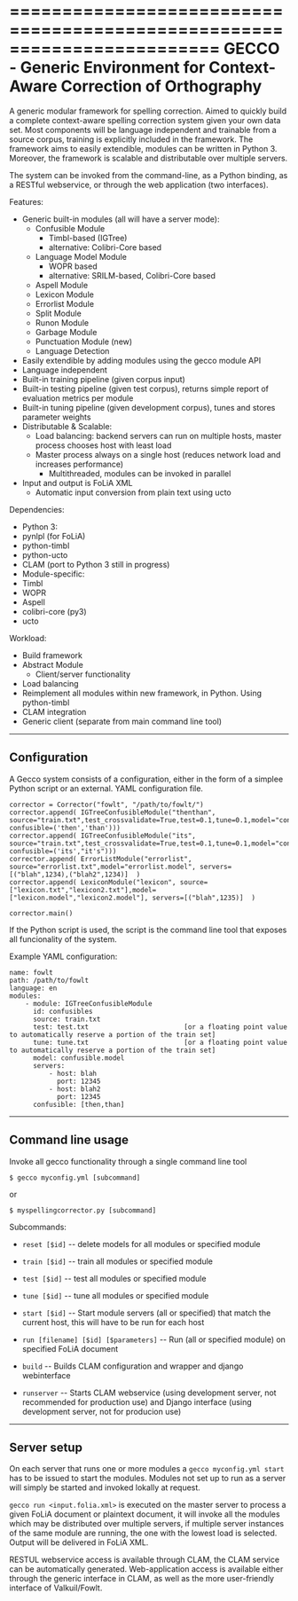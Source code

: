 ========================================================================
GECCO - Generic Environment for Context-Aware Correction of Orthography
=======================================================================

A generic modular framework for spelling correction. Aimed to quickly build a
complete context-aware spelling correction system given your own data set.
Most components will be language independent and trainable from a source
corpus, training is explicitly included in the framework. The framework aims
to easily extendible, modules can be written in Python 3. Moreover, the framework
is scalable and distributable over multiple servers. 

The system can be invoked from the command-line, as a Python binding, as a RESTful webservice, or
through the web application (two interfaces).


Features:
 - Generic built-in modules (all will have a server mode):
    - Confusible Module
        - Timbl-based (IGTree)
        - alternative: Colibri-Core based
    - Language Model Module
        - WOPR based
        - alternative: SRILM-based, Colibri-Core based
    - Aspell Module
    - Lexicon Module
    - Errorlist Module
    - Split Module
    - Runon Module
    - Garbage Module
    - Punctuation Module (new)
    - Language Detection
 - Easily extendible by adding modules using the gecco module API
 - Language independent
 - Built-in training pipeline (given corpus input)
 - Built-in testing pipeline (given test corpus), returns simple report of
   evaluation metrics per module
 - Built-in tuning pipeline (given development corpus), tunes and stores parameter
   weights
 - Distributable & Scalable:
    - Load balancing: backend servers can run on multiple hosts, master process chooses host
        with least load
    - Master process always on a single host (reduces network load and increases performance)
        - Multithreaded, modules can be invoked in parallel
 - Input and output is FoLiA XML
     - Automatic input conversion from plain text using ucto
   
Dependencies:
 - Python 3:
  - pynlpl (for FoLiA)
  - python-timbl
  - python-ucto
  - CLAM (port to Python 3 still in progress)
 - Module-specific:
  - Timbl
  - WOPR
  - Aspell
  - colibri-core (py3)
 - ucto

Workload:
 - Build framework
 - Abstract Module
   - Client/server functionality
 - Load balancing
 - Reimplement all modules within new framework, in Python. Using python-timbl
 - CLAM integration
 - Generic client (separate from main command line tool)


----------------
 Configuration
----------------

A Gecco system consists of a configuration, either in the form of a simplee Python
script or an external. YAML configuration file.

	corrector = Corrector("fowlt", "/path/to/fowlt/")
	corrector.append( IGTreeConfusibleModule("thenthan", source="train.txt",test_crossvalidate=True,test=0.1,tune=0.1,model="confusibles.model", confusible=('then','than')))
	corrector.append( IGTreeConfusibleModule("its", source="train.txt",test_crossvalidate=True,test=0.1,tune=0.1,model="confusibles.model", confusible=('its',"it's")))
	corrector.append( ErrorListModule("errorlist", source="errorlist.txt",model="errorlist.model", servers=[("blah",1234),("blah2",1234)]  )
	corrector.append( LexiconModule("lexicon", source=["lexicon.txt","lexicon2.txt"],model=["lexicon.model","lexicon2.model"], servers=[("blah",1235)]  )

	corrector.main()

If the Python script is used, the script is the command line tool that exposes
all funcionality of the system.

Example YAML configuration:

    name: fowlt
    path: /path/to/fowlt
    language: en
    modules:
        - module: IGTreeConfusibleModule
          id: confusibles
          source: train.txt
          test: test.txt                        [or a floating point value to automatically reserve a portion of the train set]
          tune: tune.txt                        [or a floating point value to automatically reserve a portion of the train set]
          model: confusible.model
          servers:
              - host: blah
                port: 12345
              - host: blah2
                port: 12345
          confusible: [then,than]

---------------------
Command line usage
---------------------

Invoke all gecco functionality through a single command line tool

    $ gecco myconfig.yml [subcommand] 

or 

    $ myspellingcorrector.py [subcommand]


Subcommands:

 * `reset [$id]` -- delete models for all modules or specified module
 * `train [$id]` -- train all modules or specified module
 * `test [$id]` -- test all modules or specified module
 * `tune [$id]` -- tune all modules or specified module

 * `start [$id]` -- Start module servers (all or specified) that match the
    current host, this will have to be run for each host 

 * `run [filename] [$id] [$parameters]` -- Run (all or specified module) on specified FoLiA document
 
 * `build` -- Builds CLAM configuration and wrapper and django webinterface
 * `runserver` -- Starts CLAM webservice (using development server, not
   recommended for production use) and Django interface (using development
   server, not for producion use)

----------------
Server setup
---------------

On each server that runs one or more modules a `gecco myconfig.yml start` has
to be issued to start the modules. Modules not set up to run as a server will
simply be started and invoked lokally at request.

`gecco run <input.folia.xml>` is executed on the master server to process a
given FoLiA document or plaintext document, it will invoke all the modules
which may be distributed over multiple servers, if multiple server instances of
the same module are running, the one with the lowest load is selected. Output will
be delivered in FoLiA XML.

RESTUL webservice access is available through CLAM, the CLAM service can be
automatically generated. Web-application access is available either through the
generic interface in CLAM, as well as the more user-friendly interface of
Valkuil/Fowlt.


	



